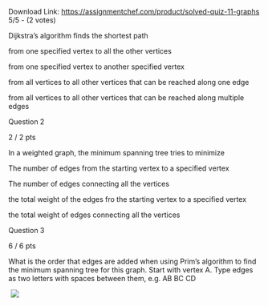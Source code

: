 Download Link: https://assignmentchef.com/product/solved-quiz-11-graphs
<br>
5/5 - (2 votes)

Dijkstra’s algorithm finds the shortest path



<label for="answer-72946"><label for="answer-72946"> </label></label>

from one specified vertex to all the other vertices



from one specified vertex to another specified vertex



<label for="answer-93908"><label for="answer-93908"> </label></label>

from all vertices to all other vertices that can be reached along one edge



<label for="answer-11856"><label for="answer-11856"> </label></label>

from all vertices to all other vertices that can be reached along multiple edges

Question 2

2 <span class="points question_points">/ 2</span> pts

In a weighted graph, the minimum spanning tree tries to minimize



The number of edges from the starting vertex to a specified vertex



<label for="answer-37354"><label for="answer-37354"> </label></label>

The number of edges connecting all the vertices



<label for="answer-80982"><label for="answer-80982"> </label></label>

the total weight of the edges fro the starting vertex to a specified vertex

the total weight of edges connecting all the vertices



<label for="answer-63510"><label for="answer-63510"> </label></label>



Question 3

6 <span class="points question_points">/ 6</span> pts

What is the order that edges are added when using Prim’s algorithm to find the minimum spanning tree for this graph.  Start with vertex A.  Type edges as two letters with spaces between them, e.g. AB BC CD

<img decoding="async" data-recalc-dims="1" data-src="https://i0.wp.com/www.ankitcodinghub.com/wp-content/uploads/2019/04/507.png?w=980&amp;ssl=1" class="lazyload" src="data:image/gif;base64,R0lGODlhAQABAAAAACH5BAEKAAEALAAAAAABAAEAAAICTAEAOw==">

 <noscript>

  <img decoding="async" src="https://i0.wp.com/www.ankitcodinghub.com/wp-content/uploads/2019/04/507.png?w=980&amp;ssl=1" data-recalc-dims="1">